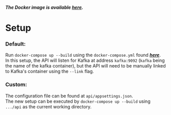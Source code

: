 ***The Docker image is available [here](https://hub.docker.com/repository/docker/mariusmm2/pas-man).***

# Setup

### Default:
Run ```docker-compose up --build``` using the ```docker-compose.yml``` found ***[here](/api/docker-compose-standalone/docker-compose.yml)***.
<br> 
In this setup, the API will listen for Kafka at address ```kafka:9092``` (```kafka``` being the name of the kafka container), but the API will need to be manually linked to Kafka's container using the ```--link``` flag.

### Custom:
The configuration file can be found at ```api/appsettings.json```. <br>
The new setup can be executed by ```docker-compose up --build``` using ```.../api``` as the current working directory.
